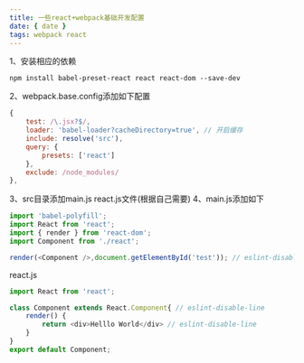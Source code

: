 ```yaml
---
title: 一些react+webpack基础开发配置
date: { date }
tags: webpack react
---
```


1、安装相应的依赖
```
npm install babel-preset-react react react-dom --save-dev
```
2、webpack.base.config添加如下配置
```javascript
{
    test: /\.jsx?$/,
    loader: 'babel-loader?cacheDirectory=true', // 开启缓存
    include: resolve('src'),
    query: {
        presets: ['react']
    },
    exclude: /node_modules/
},
```
3、src目录添加main.js  react.js文件(根据自己需要)
4、main.js添加如下
```javascript
import 'babel-polyfill';
import React from 'react';
import { render } from 'react-dom';
import Component from './react';

render(<Component />,document.getElementById('test')); // eslint-disable-line
```
react.js
```javascript
import React from 'react';

class Component extends React.Component{ // eslint-disable-line
	render() {
		return <div>Helllo World</div> // eslint-disable-line
	}
}
export default Component;
```